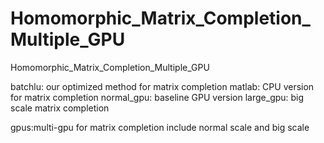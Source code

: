 # Homomorphic_Matrix_Completion_Multiple_GPU
Homomorphic_Matrix_Completion_Multiple_GPU

batchlu:  our optimized method for matrix completion 
matlab: CPU version for matrix completion
normal_gpu: baseline GPU version
large_gpu: big scale matrix completion

gpus:multi-gpu for matrix completion include normal scale and big scale
